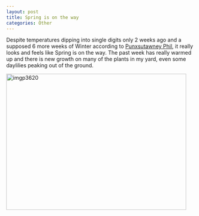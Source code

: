 ```yaml
--- 
layout: post
title: Spring is on the way
categories: Other
---
```

Despite temperatures dipping into single digits only 2 weeks ago and a supposed 6 more weeks of Winter according to <a href="http://en.wikipedia.org/wiki/Groundhog_Day">Punxsutawney Phil</a>, it really looks and feels like Spring is on the way.  The past week has really warmed up and there is new growth on many of the plants in my yard, even some daylilies peaking out of the ground.

<img class="size-full wp-image-496" title="imgp3620" src="http://cameronstokes.com/wp-content/uploads/2009/02/imgp3620.jpg" alt="imgp3620" width="480" height="363" /> 
